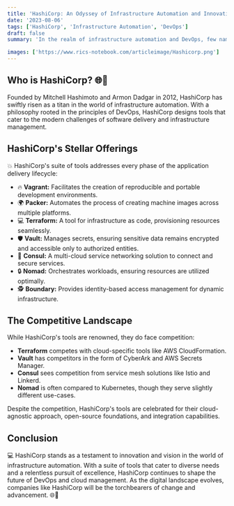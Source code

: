 ```yaml
---
title: 'HashiCorp: An Odyssey of Infrastructure Automation and Innovation 🌐🚀'
date: '2023-08-06'
tags: ['HashiCorp', 'Infrastructure Automation', 'DevOps']
draft: false
summary: 'In the realm of infrastructure automation and DevOps, few names shine as brightly as HashiCorp. Delve into the journey of this trailblazing company, its suite of tools, and the competitive landscape it thrives in.'

images: ['https://www.rics-notebook.com/articleimage/Hashicorp.png']
---
```


## Who is HashiCorp? 🌐🚀

Founded by Mitchell Hashimoto and Armon Dadgar in 2012, HashiCorp has swiftly risen as a titan in the world of infrastructure automation. With a philosophy rooted in the principles of DevOps, HashiCorp designs tools that cater to the modern challenges of software delivery and infrastructure management.

## HashiCorp's Stellar Offerings

💥 HashiCorp's suite of tools addresses every phase of the application delivery lifecycle:

- 🔥 **Vagrant:** Facilitates the creation of reproducible and portable development environments.
- 🌍 **Packer:** Automates the process of creating machine images across multiple platforms.
- 💻 **Terraform:** A tool for infrastructure as code, provisioning resources seamlessly.
- 🛡️ **Vault:** Manages secrets, ensuring sensitive data remains encrypted and accessible only to authorized entities.
- 🔄 **Consul:** A multi-cloud service networking solution to connect and secure services.
- 🔒 **Nomad:** Orchestrates workloads, ensuring resources are utilized optimally.
- 🕵️ **Boundary:** Provides identity-based access management for dynamic infrastructure.

## The Competitive Landscape

While HashiCorp's tools are renowned, they do face competition:

- **Terraform** competes with cloud-specific tools like AWS CloudFormation.
- **Vault** has competitors in the form of CyberArk and AWS Secrets Manager.
- **Consul** sees competition from service mesh solutions like Istio and Linkerd.
- **Nomad** is often compared to Kubernetes, though they serve slightly different use-cases.

Despite the competition, HashiCorp's tools are celebrated for their cloud-agnostic approach, open-source foundations, and integration capabilities.

## Conclusion

💻 HashiCorp stands as a testament to innovation and vision in the world of infrastructure automation. With a suite of tools that cater to diverse needs and a relentless pursuit of excellence, HashiCorp continues to shape the future of DevOps and cloud management. As the digital landscape evolves, companies like HashiCorp will be the torchbearers of change and advancement. 🌐🚀
